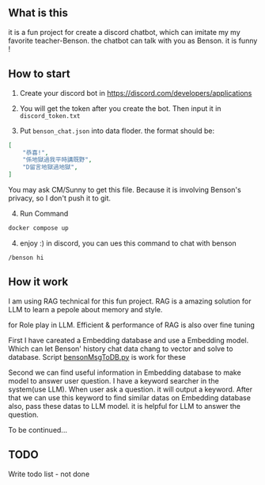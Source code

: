 ## What is this

it is a fun project for create a discord chatbot, which can imitate my my favorite teacher-Benson. the chatbot can talk with you as Benson. it is funny !

## How to start

1.  Create your discord bot in https://discord.com/developers/applications

2. You will get the token after you create the bot. Then input it in ```discord_token.txt```

3. Put ```benson_chat.json``` into data floder. the     format should be:
```json
[
    "恭喜!",
    "係地獄過我平時講既野",
    "D留言地獄過地獄",
]
```
You may ask CM/Sunny to get this file. Because it is involving Benson's privacy, so I don't push it to git.
    

4. Run Command

```bash
docker compose up
```
4. enjoy :) in discord, you can ues this command to chat with benson

```
/benson hi
```

## How it work

I am using RAG technical for this fun project. RAG is a amazing solution for LLM to learn a pepole about memory and style.

for Role play in LLM. Efficient & performance of RAG is also over fine tuning

First I have careated a Embedding database and use a Embedding model. Which can let Benson' history chat data chang to vector and solve to database. Script [bensonMsgToDB.py](script/bensonMsgToDB.py) is work for these

Second we can find useful information in Embedding database to make model to answer user question. I have a keyword searcher in the system(use LLM). When user ask a question. it will output a keyword. After that we can use this keyword to find similar datas on Embedding database also, pass these datas to LLM model. it is helpful for LLM to answer the question.


To be continued...

## TODO

Write todo list - not done 
